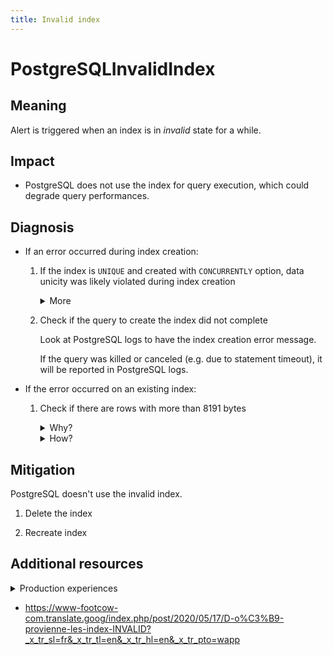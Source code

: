 ```yaml
---
title: Invalid index
---
```


# PostgreSQLInvalidIndex

## Meaning

Alert is triggered when an index is in *invalid* state for a while.

## Impact

- PostgreSQL does not use the index for query execution, which could degrade query performances.

## Diagnosis

- If an error occurred during index creation:

    1. If the index is `UNIQUE` and created with `CONCURRENTLY` option, data unicity was likely violated during index creation

        <details>
        <summary>More</summary>

        When a `UNIQUE` index is created with `CONCURRENTLY` option, PostgreSQL proceeds in 2 steps:
        1. Process all data to create the index
        2. Process modified data during index creation

        If `UNIQUE` constraint is violated between step 1 and step 2, PostgreSQL will mark the index as invalid.

        Example:

        {{% sql "sql/create-index-concurrently.sql" %}}
        </details>

    1. Check if the query to create the index did not complete

        Look at PostgreSQL logs to have the index creation error message.

        If the query was killed or canceled (e.g. due to statement timeout), it will be reported in PostgreSQL logs.

- If the error occurred on an existing index:

    1. Check if there are rows with more than 8191 bytes

        <details>
        <summary>Why?</summary>
        PostgreSQL limits index column size to 8191 bytes.

        If you try to index larger data, the index will be marked as invalid since it cannot contain all data.
        </details>

        <details>
        <summary>How?</summary>

        Find rows with a column larger than 8191 bytes:

        {{% sql "sql/find-too-large-columns.sql" %}}

        </details>

## Mitigation

PostgreSQL doesn't use the invalid index.

1. Delete the index

1. Recreate index

## Additional resources

<details>
<summary>Production experiences</summary>

- The index is still in creation. This alert is triggered after 1 hour. If the index is still being created, it is expected its state is `invalid`.

- An index has been corrupted because the query that created it was killed due to `statement_timeout`.

</details>

- <https://www-footcow-com.translate.goog/index.php/post/2020/05/17/D-o%C3%B9-provienne-les-index-INVALID?_x_tr_sl=fr&_x_tr_tl=en&_x_tr_hl=en&_x_tr_pto=wapp>
